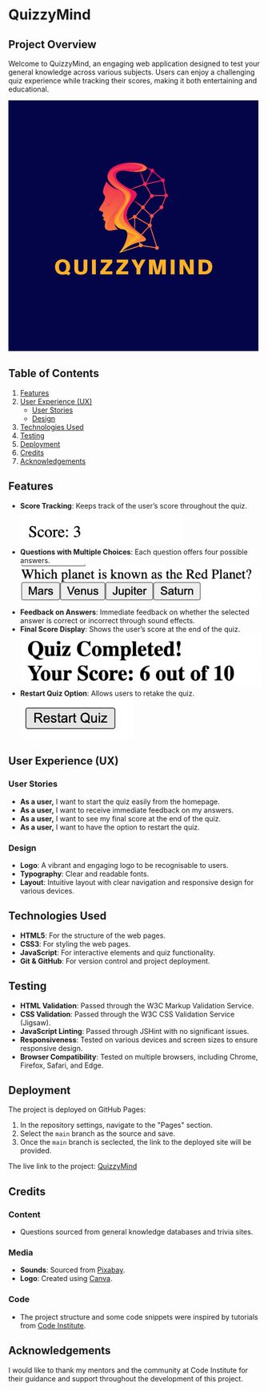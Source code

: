 # QuizzyMind

## Project Overview

Welcome to QuizzyMind, an engaging web application designed to test your general knowledge across various subjects. Users can enjoy a challenging quiz experience while tracking their scores, making it both entertaining and educational.

![QuizzyMind Logo](images/logo.png)

## Table of Contents

1. [Features](#features)
2. [User Experience (UX)](#user-experience-ux)
    - [User Stories](#user-stories)
    - [Design](#design)
3. [Technologies Used](#technologies-used)
4. [Testing](#testing)
5. [Deployment](#deployment)
6. [Credits](#credits)
7. [Acknowledgements](#acknowledgements)

## Features

- **Score Tracking**: Keeps track of the user’s score throughout the quiz.
![Score](images/score.png)
- **Questions with Multiple Choices**: Each question offers four possible answers.
![questions](images/questions.png)
- **Feedback on Answers**: Immediate feedback on whether the selected answer is correct or incorrect through sound effects.
- **Final Score Display**: Shows the user’s score at the end of the quiz.
![quiz](images/quiz.png)
- **Restart Quiz Option**: Allows users to retake the quiz.
![restart](images/restart.png)

## User Experience (UX)

### User Stories

- **As a user,** I want to start the quiz easily from the homepage.
- **As a user,** I want to receive immediate feedback on my answers.
- **As a user,** I want to see my final score at the end of the quiz.
- **As a user,** I want to have the option to restart the quiz.

### Design

- **Logo**: A vibrant and engaging logo to be recognisable to users.
- **Typography**: Clear and readable fonts.
- **Layout**: Intuitive layout with clear navigation and responsive design for various devices.

## Technologies Used

- **HTML5**: For the structure of the web pages.
- **CSS3**: For styling the web pages.
- **JavaScript**: For interactive elements and quiz functionality.
- **Git & GitHub**: For version control and project deployment.

## Testing

- **HTML Validation**: Passed through the W3C Markup Validation Service.
- **CSS Validation**: Passed through the W3C CSS Validation Service (Jigsaw).
- **JavaScript Linting**: Passed through JSHint with no significant issues.
- **Responsiveness**: Tested on various devices and screen sizes to ensure responsive design.
- **Browser Compatibility**: Tested on multiple browsers, including Chrome, Firefox, Safari, and Edge.

## Deployment

The project is deployed on GitHub Pages:

1. In the repository settings, navigate to the "Pages" section.
2. Select the `main` branch as the source and save.
3. Once the `main` branch is seclected, the link to the deployed site will be provided.

The live link to the project: [QuizzyMind](https://nanaantwii.github.io/QuizzyMind/)

## Credits

### Content

- Questions sourced from general knowledge databases and trivia sites.

### Media

- **Sounds**: Sourced from [Pixabay](https://pixabay.com/).
- **Logo**: Created using [Canva](https://www.canva.com/).

### Code

- The project structure and some code snippets were inspired by tutorials from [Code Institute](https://codeinstitute.net/).

## Acknowledgements

I would like to thank my mentors and the community at Code Institute for their guidance and support throughout the development of this project.

